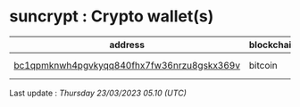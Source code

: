 # suncrypt : Crypto wallet(s)

| address | blockchain | Balance |
|---|---|---|
| [bc1qpmknwh4pgvkyqq840fhx7fw36nrzu8gskx369v](https://www.blockchain.com/explorer/addresses/btc/bc1qpmknwh4pgvkyqq840fhx7fw36nrzu8gskx369v) | bitcoin | $ 229544 |

Last update : _Thursday 23/03/2023 05.10 (UTC)_

